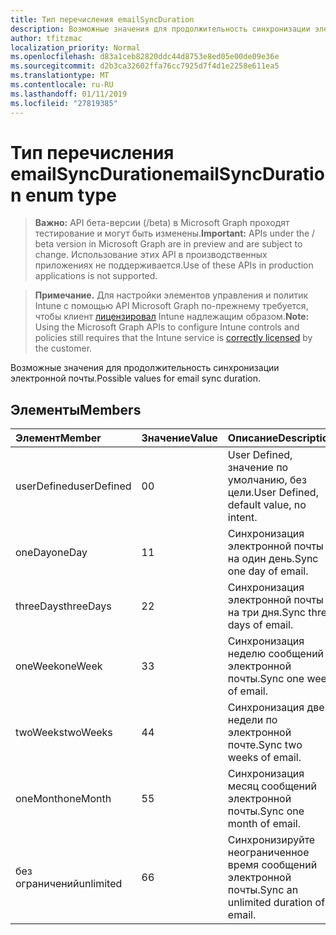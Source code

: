 ```yaml
---
title: Тип перечисления emailSyncDuration
description: Возможные значения для продолжительность синхронизации электронной почты.
author: tfitzmac
localization_priority: Normal
ms.openlocfilehash: d83a1ceb82820ddc44d8753e8ed05e00de09e36e
ms.sourcegitcommit: d2b3ca32602ffa76cc7925d7f4d1e2258e611ea5
ms.translationtype: MT
ms.contentlocale: ru-RU
ms.lasthandoff: 01/11/2019
ms.locfileid: "27819385"
---
```

# <a name="emailsyncduration-enum-type"></a><span data-ttu-id="50a61-103">Тип перечисления emailSyncDuration</span><span class="sxs-lookup"><span data-stu-id="50a61-103">emailSyncDuration enum type</span></span>

> <span data-ttu-id="50a61-104">**Важно:** API бета-версии (/beta) в Microsoft Graph проходят тестирование и могут быть изменены.</span><span class="sxs-lookup"><span data-stu-id="50a61-104">**Important:** APIs under the / beta version in Microsoft Graph are in preview and are subject to change.</span></span> <span data-ttu-id="50a61-105">Использование этих API в производственных приложениях не поддерживается.</span><span class="sxs-lookup"><span data-stu-id="50a61-105">Use of these APIs in production applications is not supported.</span></span>

> <span data-ttu-id="50a61-106">**Примечание.** Для настройки элементов управления и политик Intune с помощью API Microsoft Graph по-прежнему требуется, чтобы клиент [лицензировал](https://go.microsoft.com/fwlink/?linkid=839381) Intune надлежащим образом.</span><span class="sxs-lookup"><span data-stu-id="50a61-106">**Note:** Using the Microsoft Graph APIs to configure Intune controls and policies still requires that the Intune service is [correctly licensed](https://go.microsoft.com/fwlink/?linkid=839381) by the customer.</span></span>

<span data-ttu-id="50a61-107">Возможные значения для продолжительность синхронизации электронной почты.</span><span class="sxs-lookup"><span data-stu-id="50a61-107">Possible values for email sync duration.</span></span>
## <a name="members"></a><span data-ttu-id="50a61-108">Элементы</span><span class="sxs-lookup"><span data-stu-id="50a61-108">Members</span></span>
|<span data-ttu-id="50a61-109">Элемент</span><span class="sxs-lookup"><span data-stu-id="50a61-109">Member</span></span>|<span data-ttu-id="50a61-110">Значение</span><span class="sxs-lookup"><span data-stu-id="50a61-110">Value</span></span>|<span data-ttu-id="50a61-111">Описание</span><span class="sxs-lookup"><span data-stu-id="50a61-111">Description</span></span>|
|:---|:---|:---|
|<span data-ttu-id="50a61-112">userDefined</span><span class="sxs-lookup"><span data-stu-id="50a61-112">userDefined</span></span>|<span data-ttu-id="50a61-113">0</span><span class="sxs-lookup"><span data-stu-id="50a61-113">0</span></span>|<span data-ttu-id="50a61-114">User Defined, значение по умолчанию, без цели.</span><span class="sxs-lookup"><span data-stu-id="50a61-114">User Defined, default value, no intent.</span></span>|
|<span data-ttu-id="50a61-115">oneDay</span><span class="sxs-lookup"><span data-stu-id="50a61-115">oneDay</span></span>|<span data-ttu-id="50a61-116">1</span><span class="sxs-lookup"><span data-stu-id="50a61-116">1</span></span>|<span data-ttu-id="50a61-117">Синхронизация электронной почты на один день.</span><span class="sxs-lookup"><span data-stu-id="50a61-117">Sync one day of email.</span></span>|
|<span data-ttu-id="50a61-118">threeDays</span><span class="sxs-lookup"><span data-stu-id="50a61-118">threeDays</span></span>|<span data-ttu-id="50a61-119">2</span><span class="sxs-lookup"><span data-stu-id="50a61-119">2</span></span>|<span data-ttu-id="50a61-120">Синхронизация электронной почты на три дня.</span><span class="sxs-lookup"><span data-stu-id="50a61-120">Sync three days of email.</span></span>|
|<span data-ttu-id="50a61-121">oneWeek</span><span class="sxs-lookup"><span data-stu-id="50a61-121">oneWeek</span></span>|<span data-ttu-id="50a61-122">3</span><span class="sxs-lookup"><span data-stu-id="50a61-122">3</span></span>|<span data-ttu-id="50a61-123">Синхронизация неделю сообщений электронной почты.</span><span class="sxs-lookup"><span data-stu-id="50a61-123">Sync one week of email.</span></span>|
|<span data-ttu-id="50a61-124">twoWeeks</span><span class="sxs-lookup"><span data-stu-id="50a61-124">twoWeeks</span></span>|<span data-ttu-id="50a61-125">4</span><span class="sxs-lookup"><span data-stu-id="50a61-125">4</span></span>|<span data-ttu-id="50a61-126">Синхронизация две недели по электронной почте.</span><span class="sxs-lookup"><span data-stu-id="50a61-126">Sync two weeks of email.</span></span>|
|<span data-ttu-id="50a61-127">oneMonth</span><span class="sxs-lookup"><span data-stu-id="50a61-127">oneMonth</span></span>|<span data-ttu-id="50a61-128">5</span><span class="sxs-lookup"><span data-stu-id="50a61-128">5</span></span>|<span data-ttu-id="50a61-129">Синхронизация месяц сообщений электронной почты.</span><span class="sxs-lookup"><span data-stu-id="50a61-129">Sync one month of email.</span></span>|
|<span data-ttu-id="50a61-130">без ограничений</span><span class="sxs-lookup"><span data-stu-id="50a61-130">unlimited</span></span>|<span data-ttu-id="50a61-131">6</span><span class="sxs-lookup"><span data-stu-id="50a61-131">6</span></span>|<span data-ttu-id="50a61-132">Синхронизируйте неограниченное время сообщений электронной почты.</span><span class="sxs-lookup"><span data-stu-id="50a61-132">Sync an unlimited duration of email.</span></span>|





